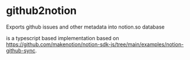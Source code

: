 # github2notion
Exports github issues and other metadata into notion.so database

is a typescript based implementation based on https://github.com/makenotion/notion-sdk-js/tree/main/examples/notion-github-sync. 
